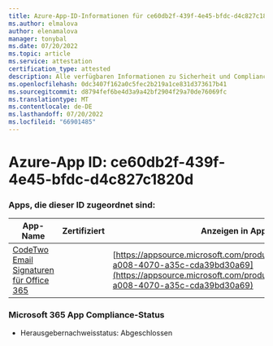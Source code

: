 ```yaml
---
title: Azure-App-ID-Informationen für ce60db2f-439f-4e45-bfdc-d4c827c1820d
ms.author: elmalova
author: elenamalova
manager: tonybal
ms.date: 07/20/2022
ms.topic: article
ms.service: attestation
certification_type: attested
description: Alle verfügbaren Informationen zu Sicherheit und Compliance für ce60db2f-439f-4e45-bfdc-d4c827c1820d.
ms.openlocfilehash: 0dc3407f162a0c5fec2b219a1ce831d373617b41
ms.sourcegitcommit: d8794fef6be4d3a9a42bf2904f29a70de76069fc
ms.translationtype: MT
ms.contentlocale: de-DE
ms.lasthandoff: 07/20/2022
ms.locfileid: "66901485"
---
```

# <a name="azure-app-id-ce60db2f-439f-4e45-bfdc-d4c827c1820d"></a>Azure-App ID: ce60db2f-439f-4e45-bfdc-d4c827c1820d


### <a name="apps-associated-with-this-id"></a>Apps, die dieser ID zugeordnet sind:
| **App-Name** | **Zertifiziert** | **Anzeigen in AppSource** |
|--------------|---------------|-----------------------|
| [CodeTwo Email Signaturen für Office 365](../forward/codetwo.3d2daeb9-a008-4070-a35c-cda39bd30a69.md) |  | [https://appsource.microsoft.com/product/office/codetwo.3d2daeb9-a008-4070-a35c-cda39bd30a69](https://appsource.microsoft.com/product/office/codetwo.3d2daeb9-a008-4070-a35c-cda39bd30a69) |

### <a name="microsoft-365-app-compliance-status"></a>Microsoft 365 App Compliance-Status
- Herausgebernachweisstatus: Abgeschlossen

